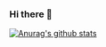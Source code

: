 ### Hi there 👋

[![Anurag's github stats](https://github-readme-stats.vercel.app/api?username=nvinger)](https://github.com/anuraghazra/github-readme-stats)


<!--
**nvinger/nvinger** is a ✨ _special_ ✨ repository because its `README.md` (this file) appears on your GitHub profile.

Here are some ideas to get you started:

- 🔭 I’m currently working on ...
- 🌱 I’m currently learning ...
- 👯 I’m looking to collaborate on ...
- 🤔 I’m looking for help with ...
- 💬 Ask me about ...
- 📫 How to reach me: ...
- 😄 Pronouns: ...
- ⚡ Fun fact: ...
-->
